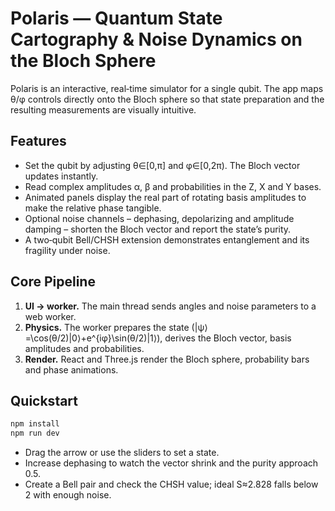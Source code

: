 # Polaris — Quantum State Cartography & Noise Dynamics on the Bloch Sphere

Polaris is an interactive, real‑time simulator for a single qubit. The app maps θ/φ controls directly onto the Bloch sphere so that state preparation and the resulting measurements are visually intuitive.

## Features

* Set the qubit by adjusting θ∈[0,π] and φ∈[0,2π). The Bloch vector updates instantly.
* Read complex amplitudes α, β and probabilities in the Z, X and Y bases.
* Animated panels display the real part of rotating basis amplitudes to make the relative phase tangible.
* Optional noise channels – dephasing, depolarizing and amplitude damping – shorten the Bloch vector and report the state’s purity.
* A two‑qubit Bell/CHSH extension demonstrates entanglement and its fragility under noise.

## Core Pipeline

1. **UI → worker.** The main thread sends angles and noise parameters to a web worker.
2. **Physics.** The worker prepares the state \(|ψ⟩=\cos(θ/2)|0⟩+e^{iφ}\sin(θ/2)|1⟩\), derives the Bloch vector, basis amplitudes and probabilities.
3. **Render.** React and Three.js render the Bloch sphere, probability bars and phase animations.

## Quickstart

```bash
npm install
npm run dev
```

* Drag the arrow or use the sliders to set a state.
* Increase dephasing to watch the vector shrink and the purity approach 0.5.
* Create a Bell pair and check the CHSH value; ideal S≈2.828 falls below 2 with enough noise.
